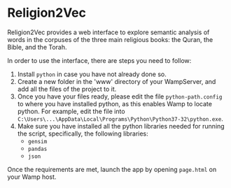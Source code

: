 # Religion2Vec
Religion2Vec provides a web interface to explore semantic analysis of words in the corpuses of the three main religious books: the Quran, the Bible, and the Torah.<br>

In order to use the interface, there are steps you need to follow:

1. Install `python` in case you have not already done so.
2. Create a new folder in the 'www' directory of your WampServer, and add all the files of the project to it.
3. Once you have your files ready, please edit the file `python-path.config` to where you have installed python, as this enables Wamp to locate python. For example,
edit the file into `C:\Users\...\AppData\Local\Programs\Python\Python37-32\python.exe`.
4. Make sure you have installed all the python libraries needed for running the script, specifically, the following libraries:
   * `gensim`
   * `pandas`
   * `json`

Once the requirements are met, launch the app by opening `page.html` on your Wamp host.
